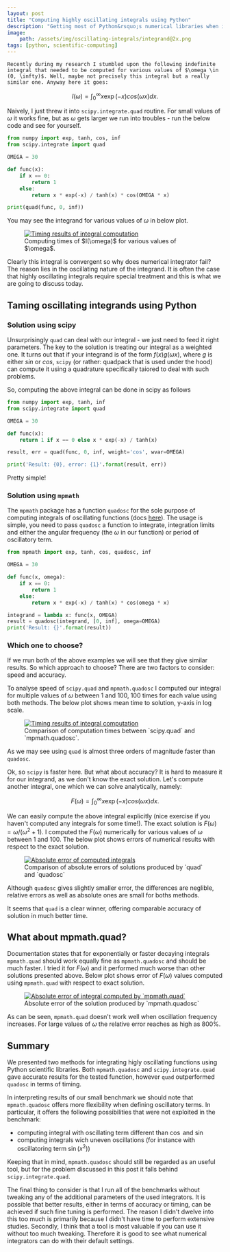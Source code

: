 ```yaml
---
layout: post
title: "Computing highly oscillating integrals using Python"
description: "Getting most of Python&rsquo;s numerical libraries when integrating wildly oscillating integrals"
image: 
    path: /assets/img/oscillating-integrals/integrand@2x.png
tags: [python, scientific-computing]
---
```

	Recently during my research I stumbled upon the following indefinite integral that needed to be computed for various values of $\omega \in (0, \infty)$. Well, maybe not precisely this integral but a really similar one. Anyway here it goes:

$$
I(\omega) = \int_0^\infty x\exp(-x)cos(\omega x) dx.
$$


Naively, I just threw it into `scipy.integrate.quad` routine. For small values of $\omega$ it works fine, but as $\omega$ gets larger we run into troubles - run the below code and see for yourself.

~~~python
from numpy import exp, tanh, cos, inf
from scipy.integrate import quad

OMEGA = 30

def func(x):
    if x == 0:
        return 1
    else:
        return x * exp(-x) / tanh(x) * cos(OMEGA * x)

print(quad(func, 0, inf))
~~~

<!--more-->

You may see the integrand for various values of $\omega$ in below plot.

<figure>
	<a href="/assets/img/oscillating-integrals/integrand@2x.png">
		<img alt="Timing results of integral computation" src="/assets/img/oscillating-integrals/integrand.png"/>
	</a>
	<figcaption>
	Computing times of $I(\omega)$ for various values of $\omega$.
	</figcaption>
</figure>

Clearly this integral is convergent so why does numerical integrator fail? The reason lies in the oscillating nature of the integrand. It is often the case that highly oscillating integrals require special treatment and this is what we are going to discuss today.


## Taming oscillating integrands using Python

### Solution using scipy

Unsurprisingly `quad` can deal with our integral - we just need to feed it right parameters. The key to the solution is treating our integral as a weighted one. It turns out that if your integrand is of the form $f(x)g(\omega x)$, where $g$ is either $sin$ or $cos$, `scipy` (or rather: quadpack that is used under the hood) can compute it using a quadrature specifically taiored to deal with such problems.

So, computing the above integral can be done in scipy as follows

~~~python
from numpy import exp, tanh, inf
from scipy.integrate import quad

OMEGA = 30

def func(x):
    return 1 if x == 0 else x * exp(-x) / tanh(x)

result, err = quad(func, 0, inf, weight='cos', wvar=OMEGA)

print('Result: {0}, error: {1}'.format(result, err))
~~~

Pretty simple!

### Solution using `mpmath`

The `mpmath` package has a function `quadosc` for the sole purpose of computing integrals of oscillating functions (docs [here](http://mpmath.org/doc/current/calculus/integration.html)). The usage is simple, you need to pass `quadosc` a function to integrate, integration limits and either the angular frequency (the $\omega$ in our function) or period of oscillatory term.

~~~python
from mpmath import exp, tanh, cos, quadosc, inf

OMEGA = 30

def func(x, omega):
    if x == 0:
        return 1
    else:
        return x * exp(-x) / tanh(x) * cos(omega * x)

integrand = lambda x: func(x, OMEGA)
result = quadosc(integrand, [0, inf], omega=OMEGA)
print('Result: {}'.format(result))
~~~

### Which one to choose?

If we rrun both of the above examples we will see that they give similar results. So which approach to choose? There are two factors to consider: speed and accuracy.

To analyse speed of `scipy.quad` and `mpmath.quadosc` I computed our integral for multiple values of $\omega$ between 1 and 100,  100 times for each value using both methods. The below plot shows mean time to solution, y-axis in log scale.

<figure>
	<a href="/assets/img/oscillating-integrals/timing@2x.png">
		<img alt="Timing results of integral computation" src="/assets/img/oscillating-integrals/timing.png"/>
	</a>
	<figcaption>
	Comparison of computation times between `scipy.quad` and `mpmath.quadosc`.
	</figcaption>
</figure>

As we may see using `quad` is almost three orders of magnitude faster than `quadosc`.

Ok, so `scipy` is faster here. But what about accuracy? It is hard to measure it for our integrand, as we don't know the exact solution. Let's compute another integral, one which we can solve analytically, namely:

$$
F(\omega) = \int_0^\infty x\exp(-x)cos(\omega x) dx.
$$

We can easily compute the above integral explicitly (nice exercise if you haven't computed any integrals for some time!). The exact solution is $F(\omega) = \omega / (\omega^2 + 1)$. I computed the $F(\omega)$ numerically for various values of $\omega$ between 1 and 100. The below plot shows errors of numerical results with respect to the exact solution.

<figure>
	<a href="/assets/img/oscillating-integrals/error@2x.png">
		<img alt="Absolute error of computed integrals" src="/assets/img/oscillating-integrals/error.png"/>
	</a>
	<figcaption>
	Comparison of absolute errors of solutions produced by `quad` and `quadosc`
	</figcaption>
</figure>

Although `quadosc` gives slightly smaller error, the differences are neglible, relative errors as well as absolute ones are small for boths methods.

It seems that `quad` is a clear winner, offering comparable accuracy of solution in much better time.

## What about mpmath.quad?

Documentation states that for exponentially or faster decaying integrals `mpmath.quad` should work equally fine as `mpmath.quadosc` and should be much faster. I tried it for $F(\omega)$ and it performed much worse than other solutions presented above. Below plot shows error of $F(\omega)$ values computed using `mpmath.quad` with respect to exact solution.

<figure>
	<a href="/assets/img/oscillating-integrals/error_mpquad@2x.png">
		<img alt="Absolute error of integral computed by `mpmath.quad`" src="/assets/img/oscillating-integrals/error_mpquad.png"/>
	</a>
	<figcaption>
	Absolute error of the solution produced by `mpmath.quadosc`
	</figcaption>
</figure>

As can be seen, `mpmath.quad` doesn't work well when oscillation frequency increases. For large values of $\omega$ the relative error reaches as high as 800%.

## Summary

We presented two methods for integrating higly oscillating functions using Python scientific libraries. Both `mpmath.quadosc` and `scipy.integrate.quad` gave accurate results for the tested function, however `quad` outperformed `quadosc` in terms of timing.

In interpreting results of our small benchmark we should note that `mpmath.quadosc` offers more flexibility when defining oscillatory terms. In particular, it offers the following possibilities that were not exploited in the benchmark:

- computing integral with oscillating term different than $\cos$ and $\sin$
- computing integrals wich uneven oscillations (for instance with oscillatoring term $\sin(x^2)$)

Keeping that in mind, `mpmath.quadosc` should still be regarded as an useful tool, but for the problem discussed in this post it falls behind `scipy.integrate.quad`.

The final thing to consider is that I run all of the benchmarks without tweaking any of the additional parameters of the used integrators. It is possible that better results, either in terms of accuracy or timing, can be achieved if such fine tuning is performed. The reason I didn't dwelve into this too much is primarily because I didn't have time to perform extensive studies. Secondly, I think that a tool is most valuable if you can use it without too much tweaking. Therefore it is good to see what numerical integrators can do with their default settings.


